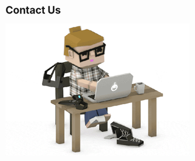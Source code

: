 # Contact Us

![](.gitbook/assets/68747470733a2f2f692e696d6775722e636f6d2f4f544b674453742e676966.gif)



